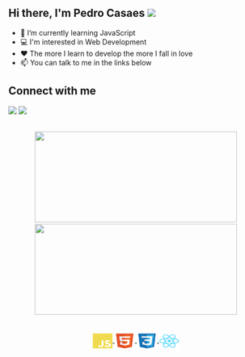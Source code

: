 ## Hi there, I'm Pedro Casaes <img src="https://github.com/TheDudeThatCode/TheDudeThatCode/blob/master/Assets/Hi.gif" width="29px">

- 📖 I’m currently learning JavaScript
- 💻 I'm interested in Web Development 
- ❤ The more I learn to develop the more I fall in love
- 📫 You can talk to me in the links below

## Connect with me

<a href="mailto:pcs_pedro@hotmail.com"><img src="https://img.shields.io/badge/Microsoft_Outlook-0078D4?style=for-the-badge&logo=microsoft-outlook&logoColor=white"></a>
<a href="https://www.linkedin.com/in/pedrocasaes/" target="_blank"><img src="https://img.shields.io/badge/LinkedIn-0077B5?style=for-the-badge&logo=linkedin&logoColor=white"></a>
<br>

<div align="center" style="display: inline_block"><br>
  <a href="https://github.com/PedroCasaes">
  <img height="180em" width="400" src="https://github-readme-stats.vercel.app/api?username=PedroCasaes&show_icons=true&theme=onedark&include_all_commits=true&count_private=true"/>
  <img height="180em" width="400" src="https://github-readme-stats.vercel.app/api/top-langs/?username=PedroCasaes&layout=compact&langs_count=7&theme=onedark"/>
</div>
<br>
<br>	
<div align="center" style="display: inline_block">
  <img align="center" alt="Pedro-Js" height="30" width="40" src="https://raw.githubusercontent.com/devicons/devicon/master/icons/javascript/javascript-plain.svg">
  <img align="center" alt="Pedro-HTML" height="30" width="40" src="https://raw.githubusercontent.com/devicons/devicon/master/icons/html5/html5-original.svg">
  <img align="center" alt="Pedro-CSS" height="30" width="40" src="https://raw.githubusercontent.com/devicons/devicon/master/icons/css3/css3-original.svg">
  <img align="center" alt="Pedro-React" height="30" width="40" src="https://raw.githubusercontent.com/devicons/devicon/master/icons/react/react-original.svg">
</div>
